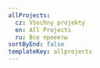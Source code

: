 ```yaml
---
allProjects:
  cz: Všechny projekty
  en: All Projects
  ru: Все проекты
sortByEnd: false
templateKey: allprojects
---
```

